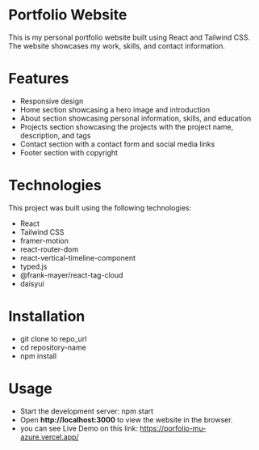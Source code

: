# Portfolio Website

This is my personal portfolio website built using React and Tailwind CSS. The website showcases my work, skills, and contact information.


# Features
- Responsive design
- Home section showcasing a hero image and introduction
- About section showcasing personal information, skills, and education
- Projects section showcasing the projects with the project name, description, and tags
- Contact section with a contact form and social media links
- Footer section with copyright


# Technologies
This project was built using the following technologies:
- React
- Tailwind CSS
- framer-motion
- react-router-dom
- react-vertical-timeline-component
- typed.js
- @frank-mayer/react-tag-cloud
- daisyui


# Installation
- git clone to repo_url
- cd repository-name
- npm install

# Usage
- Start the development server: npm start
- Open **http://localhost:3000** to view the website in the browser.
- you can see Live Demo on this link: https://porfolio-mu-azure.vercel.app/




